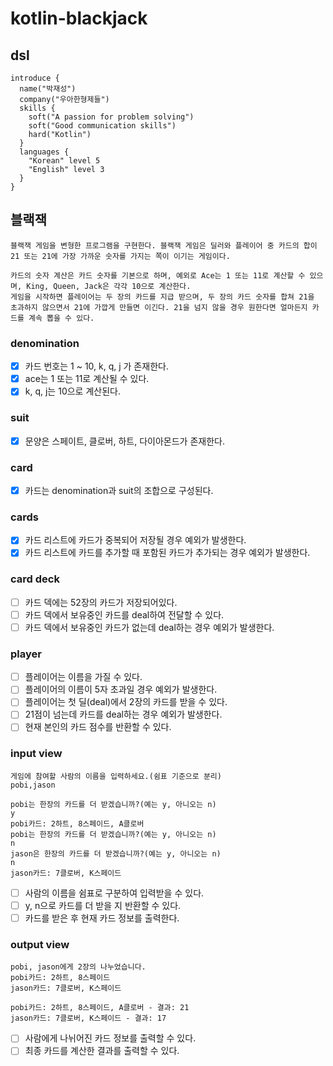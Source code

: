 # kotlin-blackjack

## dsl
```
introduce {
  name("박재성")
  company("우아한형제들")
  skills {
    soft("A passion for problem solving")
    soft("Good communication skills")
    hard("Kotlin")
  }
  languages {
    "Korean" level 5
    "English" level 3
  }
}
```

## 블랙잭
```
블랙잭 게임을 변형한 프로그램을 구현한다. 블랙잭 게임은 딜러와 플레이어 중 카드의 합이 21 또는 21에 가장 가까운 숫자를 가지는 쪽이 이기는 게임이다.

카드의 숫자 계산은 카드 숫자를 기본으로 하며, 예외로 Ace는 1 또는 11로 계산할 수 있으며, King, Queen, Jack은 각각 10으로 계산한다.
게임을 시작하면 플레이어는 두 장의 카드를 지급 받으며, 두 장의 카드 숫자를 합쳐 21을 초과하지 않으면서 21에 가깝게 만들면 이긴다. 21을 넘지 않을 경우 원한다면 얼마든지 카드를 계속 뽑을 수 있다.
```

### denomination
- [x] 카드 번호는 1 ~ 10, k, q, j 가 존재한다.
- [x] ace는 1 또는 11로 계산될 수 있다.
- [x] k, q, j는 10으로 계산된다.

### suit
- [x] 문양은 스페이트, 클로버, 하트, 다이아몬드가 존재한다.

### card
- [x] 카드는 denomination과 suit의 조합으로 구성된다.

### cards
- [x] 카드 리스트에 카드가 중복되어 저장될 경우 예외가 발생한다.
- [x] 카드 리스트에 카드를 추가할 때 포함된 카드가 추가되는 경우 예외가 발생한다.

### card deck
- [ ] 카드 덱에는 52장의 카드가 저장되어있다.
- [ ] 카드 덱에서 보유중인 카드를 deal하여 전달할 수 있다.
- [ ] 카드 덱에서 보유중인 카드가 없는데 deal하는 경우 예외가 발생한다.

### player
- [ ] 플레이어는 이름을 가질 수 있다.
- [ ] 플레이어의 이름이 5자 초과일 경우 예외가 발생한다.
- [ ] 플레이어는 첫 딜(deal)에서 2장의 카드를 받을 수 있다.
- [ ] 21점이 넘는데 카드를 deal하는 경우 예외가 발생한다.
- [ ] 현재 본인의 카드 점수를 반환할 수 있다.

### input view
```
게임에 참여할 사람의 이름을 입력하세요.(쉼표 기준으로 분리)
pobi,jason

pobi는 한장의 카드를 더 받겠습니까?(예는 y, 아니오는 n)
y
pobi카드: 2하트, 8스페이드, A클로버
pobi는 한장의 카드를 더 받겠습니까?(예는 y, 아니오는 n)
n
jason은 한장의 카드를 더 받겠습니까?(예는 y, 아니오는 n)
n
jason카드: 7클로버, K스페이드
```
- [ ] 사람의 이름을 쉼표로 구분하여 입력받을 수 있다.
- [ ] y, n으로 카드를 더 받을 지 반환할 수 있다.
- [ ] 카드를 받은 후 현재 카드 정보를 출력한다.

### output view
```
pobi, jason에게 2장의 나누었습니다.
pobi카드: 2하트, 8스페이드
jason카드: 7클로버, K스페이드

pobi카드: 2하트, 8스페이드, A클로버 - 결과: 21
jason카드: 7클로버, K스페이드 - 결과: 17
```
- [ ] 사람에게 나뉘어진 카드 정보를 출력할 수 있다.
- [ ] 최종 카드를 계산한 결과를 출력할 수 있다.
